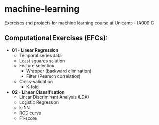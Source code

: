 # machine-learning
Exercises and projects for machine learning course at Unicamp - IA009 C

## Computational Exercises (EFCs):

 - __01 - Linear Regression__
    - Temporal series data
    - Least squares solution
    - Feature selection
        - Wrapper (backward elimination)
        - Filter (Pearson correlation)
    - Cross-validation
        - K-fold
  - __02 - Linear Classification__
    - Linear Discriminant Analysis (LDA)
    - Logistic Regression
    - k-NN
    - ROC curve
    - F1-score

